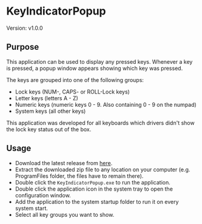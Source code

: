 # KeyIndicatorPopup

Version: v1.0.0

## Purpose
This application can be used to display any pressed keys. Whenever a key is pressed, a popup window appears showing which key was pressed.

The keys are grouped into one of the following groups:
- Lock keys (NUM-, CAPS- or ROLL-Lock keys)
- Letter keys (letters A - Z)
- Numeric keys (numeric keys 0 - 9. Also containing 0 - 9 on the numpad)
- System keys (all other keys)

This application was developed for all keyboards which drivers didn't show the lock key status out of the box.

## Usage
- Download the latest release from [here](https://github.com/M1S2/KeyIndicatorPopup/releases/latest).
- Extract the downloaded zip file to any location on your computer (e.g. ProgramFiles folder, the files have to remain there).
- Double click the `KeyIndicatorPopup.exe` to run the application.
- Double click the application icon in the system tray to open the configuration window.
- Add the application to the system startup folder to run it on every system start.
- Select all key groups you want to show.